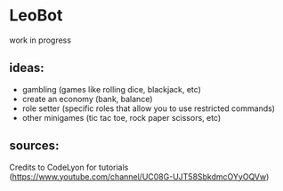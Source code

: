 # LeoBot
work in progress

## ideas:
- gambling (games like rolling dice, blackjack, etc)
- create an economy (bank, balance)
- role setter (specific roles that allow you to use restricted commands)
- other minigames (tic tac toe, rock paper scissors, etc)

## sources:
Credits to CodeLyon for tutorials (https://www.youtube.com/channel/UC08G-UJT58SbkdmcOYyOQVw)

